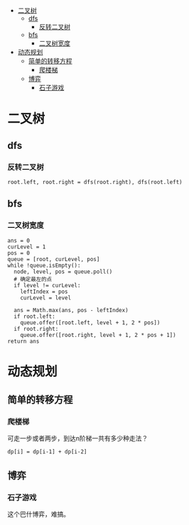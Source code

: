 - [二叉树](#二叉树)
  * [dfs](#dfs)
    + [反转二叉树](#反转二叉树)
  * [bfs](#bfs)
    + [二叉树宽度](#二叉树宽度)
- [动态规划](#动态规划)
  * [简单的转移方程](#简单的转移方程)
    + [爬楼梯](#爬楼梯)
  * [博弈](#博弈)
    + [石子游戏](#石子游戏)


# 二叉树
## dfs
### 反转二叉树
```
root.left, root.right = dfs(root.right), dfs(root.left)
```
## bfs
### 二叉树宽度
```
ans = 0
curLevel = 1
pos = 0
queue = [root, curLevel, pos]
while !queue.isEmpty():
  node, level, pos = queue.poll()
  # 确定最左的点
  if level != curLevel:
    leftIndex = pos
    curLevel = level
    
  ans = Math.max(ans, pos - leftIndex)
  if root.left:
    queue.offer([root.left, level + 1, 2 * pos])
  if root.right:
    queue.offer([root.right, level + 1, 2 * pos + 1])
return ans

```

# 动态规划
## 简单的转移方程
### 爬楼梯
可走一步或者两步，到达n阶梯一共有多少种走法？
```
dp[i] = dp[i-1] + dp[i-2]
```
## 博弈
### 石子游戏
这个巴什博弈，难搞。
